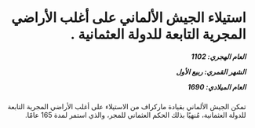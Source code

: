 <h1 dir="rtl">استيلاء الجيش الألماني على أغلب الأراضي المجرية التابعة للدولة العثمانية .</h1>

<h5 dir="rtl">العام الهجري:  1102

الشهر القمري: ربيع الأول

العام الميلادي: 1690</h5>

<p dir="rtl">تمكن الجيش الألماني بقيادة ماركراف من الاستيلاء على أغلب الأراضي المجرية التابعة للدولة العثمانية، مُنهيًا بذلك الحكم العثماني للمجر، والذي استمر لمدة 165 عامًا.</p></br>
